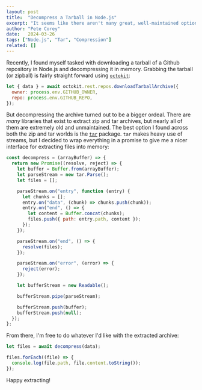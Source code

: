 ```yaml
---
layout: post
title:  "Decompress a Tarball in Node.js"
excerpt: "It seems like there aren't many great, well-maintained options for decompressing zipballs and tarballs on the Node.js server. Here's what I landed on recently."
author: "Pete Corey"
date:   2024-03-26
tags: ["Node.js", "Tar", "Compression"]
related: []
---
```


Recently, I found myself tasked with downloading a tarball of a Github repository in Node.js and decompressing it in memory. Grabbing the tarball (or zipball) is fairly straight forward using [`octokit`](https://www.npmjs.com/package/octokit):

```js
let { data } = await octokit.rest.repos.downloadTarballArchive({
  owner: process.env.GITHUB_OWNER,
  repo: process.env.GITHUB_REPO,
});
```

But decompressing the archive turned out to be a bigger ordeal. There are _many_ libraries that exist to extract zip and tar archives, but nearly all of them are extremely old and unmaintained. The best option I found across both the zip and tar worlds is the [`tar`](https://www.npmjs.com/package/tar) package. `tar` makes heavy use of streams, but I decided to wrap everything in a promise to give me a nicer interface for extracting files into memory:

```js
const decompress = (arrayBuffer) => {
  return new Promise((resolve, reject) => {
    let buffer = Buffer.from(arrayBuffer);
    let parseStream = new tar.Parse();
    let files = [];

    parseStream.on("entry", function (entry) {
      let chunks = [];
      entry.on("data", (chunk) => chunks.push(chunk));
      entry.on("end", () => {
        let content = Buffer.concat(chunks);
        files.push({ path: entry.path, content });
      });
    });

    parseStream.on("end", () => {
      resolve(files);
    });

    parseStream.on("error", (error) => {
      reject(error);
    });

    let bufferStream = new Readable();

    bufferStream.pipe(parseStream);

    bufferStream.push(buffer);
    bufferStream.push(null);
  });
};
```

From there, I'm free to do whatever I'd like with the extracted archive:

```js
let files = await decompress(data);

files.forEach((file) => {
  console.log(file.path, file.content.toString());
});
```

Happy extracting!
